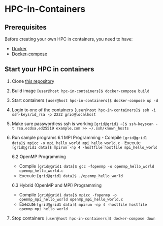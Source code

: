 # HPC-In-Containers

## Prerequisites

Before creating your own HPC in containers, you need to have:
- [Docker](https://www.docker.com)
- [Docker-compose](https://docs.docker.com/compose/)

## Start your HPC in containers

1. Clone [this repository](https://github.com/andria009/hpc-in-containers.git)

2. Build image
    ```[user@host hpc-in-containers]$ docker-compose build```

3. Start containers
    ```[user@host hpc-in-containers]$ docker-compose up -d```

4. Login to one of the containers
    ```[user@host hpc-in-containers]$ ssh -i ssh-keys/id_rsa -p 2222 grid@localhost```

5. Make sure passwordless ssh is working
    ```[grid@grid1 ~]$ ssh-keyscan -t rsa,ecdsa,ed25519 example.com >> ~/.ssh/known_hosts```

6. Run sample programs
    6.1 MPI Programming
        - Compile
        ```[grid@grid1 data]$ mpicc -o mpi_hello_world mpi_hello_world.c```
        - Execute
        ```[grid@grid1 data]$ mpirun -np 4 -hostfile hostfile mpi_hello_world```
    
    6.2 OpenMP Programming
    - Compile
        ```[grid@grid1 data]$ gcc -fopenmp -o openmp_hello_world openmp_hello_world.c```
    - Execute
        ```[grid@grid1 data]$ ./openmp_hello_world```
    
    6.3 Hybrid (OpenMP and MPI) Programming
    - Compile
        ```[grid@grid1 data]$ mpicc -fopenmp -o openmp_mpi_hello_world openmp_mpi_hello_world.c```
    - Execute
        ```[grid@grid1 data]$ mpirun -np 4 -hostfile hostfile openmp_mpi_hello_world```

7. Stop containers
    ```[user@host hpc-in-containers]$ docker-compose down```